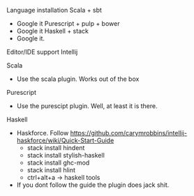 Language installation
Scala + sbt
- Google it
Purescript + pulp + bower
- Google it
Haskell + stack
- Google it.


Editor/IDE support
Intellij

Scala
- Use the scala plugin. Works out of the box

Purescript
- Use the purescipt plugin. Well, at least it is there.

Haskell
- Haskforce. Follow https://github.com/carymrobbins/intellij-haskforce/wiki/Quick-Start-Guide
  - stack install hindent
  - stack install stylish-haskell
  - stack install ghc-mod
  - stack install hlint
  - ctrl+alt+a -> haskell tools
- If you dont follow the guide the plugin does jack shit.
